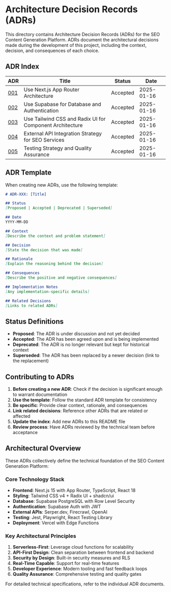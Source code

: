 # Architecture Decision Records (ADRs)

This directory contains Architecture Decision Records (ADRs) for the SEO Content Generation Platform. ADRs document the architectural decisions made during the development of this project, including the context, decision, and consequences of each choice.

## ADR Index

| ADR | Title | Status | Date |
|-----|-------|--------|------|
| [001](./001-use-next-js-app-router.md) | Use Next.js App Router Architecture | Accepted | 2025-01-16 |
| [002](./002-supabase-database-authentication.md) | Use Supabase for Database and Authentication | Accepted | 2025-01-16 |
| [003](./003-tailwind-radix-ui-component-architecture.md) | Use Tailwind CSS and Radix UI for Component Architecture | Accepted | 2025-01-16 |
| [004](./004-external-api-integration-strategy.md) | External API Integration Strategy for SEO Services | Accepted | 2025-01-16 |
| [005](./005-testing-strategy-and-quality-assurance.md) | Testing Strategy and Quality Assurance | Accepted | 2025-01-16 |

## ADR Template

When creating new ADRs, use the following template:

```markdown
# ADR-XXX: [Title]

## Status
[Proposed | Accepted | Deprecated | Superseded]

## Date
YYYY-MM-DD

## Context
[Describe the context and problem statement]

## Decision
[State the decision that was made]

## Rationale
[Explain the reasoning behind the decision]

## Consequences
[Describe the positive and negative consequences]

## Implementation Notes
[Any implementation-specific details]

## Related Decisions
[Links to related ADRs]
```

## Status Definitions

- **Proposed**: The ADR is under discussion and not yet decided
- **Accepted**: The ADR has been agreed upon and is being implemented
- **Deprecated**: The ADR is no longer relevant but kept for historical context
- **Superseded**: The ADR has been replaced by a newer decision (link to the replacement)

## Contributing to ADRs

1. **Before creating a new ADR**: Check if the decision is significant enough to warrant documentation
2. **Use the template**: Follow the standard ADR template for consistency
3. **Be specific**: Provide clear context, rationale, and consequences
4. **Link related decisions**: Reference other ADRs that are related or affected
5. **Update the index**: Add new ADRs to this README file
6. **Review process**: Have ADRs reviewed by the technical team before acceptance

## Architectural Overview

These ADRs collectively define the technical foundation of the SEO Content Generation Platform:

### Core Technology Stack
- **Frontend**: Next.js 15 with App Router, TypeScript, React 18
- **Styling**: Tailwind CSS v4 + Radix UI + shadcn/ui
- **Database**: Supabase PostgreSQL with Row Level Security
- **Authentication**: Supabase Auth with JWT
- **External APIs**: Serper.dev, Firecrawl, OpenAI
- **Testing**: Jest, Playwright, React Testing Library
- **Deployment**: Vercel with Edge Functions

### Key Architectural Principles
1. **Serverless-First**: Leverage cloud functions for scalability
2. **API-First Design**: Clean separation between frontend and backend
3. **Security by Design**: Built-in security measures and RLS
4. **Real-Time Capable**: Support for real-time features
5. **Developer Experience**: Modern tooling and fast feedback loops
6. **Quality Assurance**: Comprehensive testing and quality gates

For detailed technical specifications, refer to the individual ADR documents.